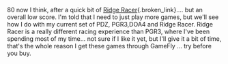 80 now I think, after a quick bit of [Ridge Racer](http://www.xbox.com/en-US/games/r/ridgeracer6/){.broken_link}.... but an overall low score. I'm told that I need to just play more games, but we'll see how I do with my current set of  PDZ, PGR3,DOA4 and Ridge Racer. Ridge Racer is a really different racing experience than PGR3, where I've been spending most of my time... not sure if I like it yet, but I'll give it a bit of time, that's the whole reason I get these games through GameFly ... try before you buy.